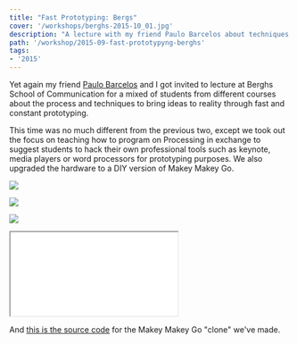 ```yaml
---
title: "Fast Prototyping: Bergs"
cover: '/workshops/berghs-2015-10_01.jpg'
description: "A lecture with my friend Paulo Barcelos about techniques and tools for rapid prototyping at Berghs School of Communication."
path: '/workshop/2015-09-fast-prototypyng-berghs'
tags:
- '2015'
---
```


Yet again my friend [Paulo Barcelos](https://www.linkedin.com/in/paulobarcelos/) and I got invited to lecture at Berghs School of Communication for a mixed of students from different courses about the process and techniques to bring ideas to reality through fast and constant prototyping.

This time was no much different from the previous two, except we took out the focus on teaching how to program on Processing in exchange to suggest students to hack their own professional tools such as keynote, media players or word processors for prototyping purposes. We also upgraded the hardware to a DIY version of Makey Makey Go.

![](./workshops/berghs-2015-10_01.jpg)

![](./workshops/berghs-2015-10_03.jpg)

![](./workshops/berghs-2015-10_02.jpg)

<iframe src="//www.youtube.com/embed/vo51YZVkbDc"></iframe>

And [this is the source code](https://github.com/murilopolese/DesignitMakeyGo) for the Makey Makey Go "clone" we've made.
